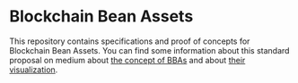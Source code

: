 # Blockchain Bean Assets

This repository contains specifications and proof of concepts for Blockchain Bean Assets. You can find some information about this standard proposal on medium about [the concept of BBAs](https://medium.com/b2expand/bba-blockchain-bean-assets-2eb3b6b34812) and about [their visualization](https://medium.com/b2expand/blockchain-bean-asset-visualizing-a-digital-asset-1ef5dafc0ca5).
